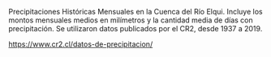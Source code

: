 Precipitaciones Históricas Mensuales en la Cuenca del Río Elqui. Incluye los montos mensuales medios en milímetros y la cantidad media de días con precipitación. 
Se utilizaron datos publicados por el CR2, desde 1937 a 2019. 

https://www.cr2.cl/datos-de-precipitacion/

